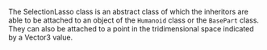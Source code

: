 The SelectionLasso class is an abstract class of which the inheritors are able to be attached to an object of the `Humanoid` class or the `BasePart` class. They can also be attached to a point in the tridimensional space indicated by a Vector3 value.